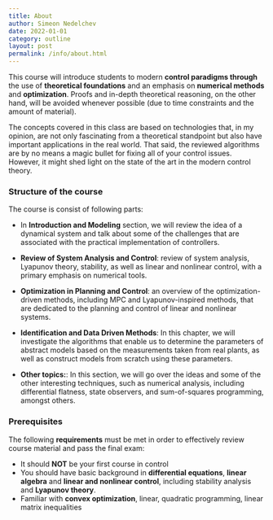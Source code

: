 ```yaml
---
title: About
author: Simeon Nedelchev
date: 2022-01-01
category: outline
layout: post
permalink: /info/about.html
---
```


This course will introduce students to modern **control paradigms through** the use of **theoretical foundations** and an emphasis on **numerical methods** and **optimization**. Proofs and in-depth theoretical reasoning, on the other hand, will be avoided whenever possible (due to time constraints and the amount of material).      


The concepts covered in this class are based on technologies that, in my opinion, are not only fascinating from a theoretical standpoint but also have important applications in the real world. That said, the reviewed algorithms are by no means a magic bullet for fixing all of your control issues. However, it might shed light on the state of the art in the modern control theory.


### Structure of the course

The course is consist of following parts:


* In **Introduction and Modeling** section, we will review the idea of a dynamical system and talk about some of the challenges that are associated with the practical implementation of controllers.


* **Review of System Analysis and Control**: review of system analysis, Lyapunov theory, stability, as well as linear and nonlinear control, with a primary emphasis on numerical tools.


* **Optimization in Planning and Control**: an overview of the optimization-driven methods, including MPC and Lyapunov-inspired methods, that are dedicated to the planning and control of linear and nonlinear systems.




* **Identification and Data Driven Methods**: In this chapter, we will investigate the algorithms that enable us to determine the parameters of abstract models based on the measurements taken from real plants, as well as construct models from scratch using these parameters. 


* **Other topics:**: In this section, we will go over the ideas and some of the other interesting techniques, such as numerical analysis, including differential flatness, state observers, and sum-of-squares programming, amongst others.
<!-- 
* **Term project presentation** (final exam): In the end you will apply one of the studied concepts and prepare the short (10-20 min) presentation.

### **Course organization**
* We will have mixed lecture/practice format
* Almost each lecture is based on **research paper** which I will share with you.
* I highly encourage you to do **hand written** notes and not miss classes
* In the end each of you will have **presentation** (term project or paper/concept review) -->

### Prerequisites

The following **requirements** must be met in order to effectively review course material and pass the final exam:
* It should **NOT** be your first course in control
* You should have basic background in **differential equations**, **linear algebra** and **linear and nonlinear control**, including stability analysis and **Lyapunov theory**.
* Familiar with **convex optimization**, linear, quadratic programming, linear matrix inequalities
